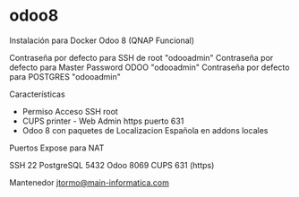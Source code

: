 # odoo8

Instalación para Docker Odoo 8 (QNAP Funcional)

Contraseña por defecto para SSH de root "odooadmin"
Contraseña por defecto para Master Password ODOO "odooadmin"
Contraseña por defecto para POSTGRES "odooadmin"


Características

* Permiso Acceso SSH root
* CUPS printer - Web Admin https puerto 631
* Odoo 8 con paquetes de Localizacion Española en addons locales




Puertos Expose para NAT

SSH        22
PostgreSQL 5432
Odoo       8069
CUPS       631 (https)

Mantenedor jtormo@main-informatica.com



